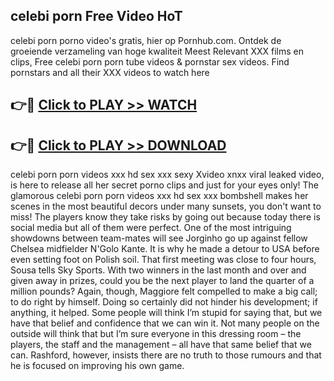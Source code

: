 ## celebi porn Free Video HoT 

celebi porn porno video's gratis, hier op Pornhub.com. Ontdek de groeiende verzameling van hoge kwaliteit Meest Relevant XXX films en clips,
Free celebi porn porn tube videos & pornstar sex videos. Find pornstars and all their XXX videos to watch here


## 👉🔴 [Click to PLAY >> WATCH](http://us.freeplayer.one?title=celebi_porn&ref=16D)

## 👉🔴 [Click to PLAY >> DOWNLOAD](http://us.freeplayer.one?title=celebi_porn&ref=16D)


celebi porn porn videos xxx hd sex xxx sexy Xvideo xnxx viral leaked video, is here to release all her secret porno clips and just for your eyes only! The glamorous celebi porn porn videos xxx hd sex xxx bombshell makes her scenes in the most beautiful decors under many sunsets, you don't want to miss! The players know they take risks by going out because today there is social media but all of them were perfect. One of the most intriguing showdowns between team-mates will see Jorginho go up against fellow Chelsea midfielder N'Golo Kante. It is why he made a detour to USA before even setting foot on Polish soil. That first meeting was close to four hours, Sousa tells Sky Sports. With two winners in the last month and over and given away in prizes, could you be the next player to land the quarter of a million pounds? Again, though, Maggiore felt compelled to make a big call; to do right by himself. Doing so certainly did not hinder his development; if anything, it helped. Some people will think I’m stupid for saying that, but we have that belief and confidence that we can win it. Not many people on the outside will think that but I’m sure everyone in this dressing room – the players, the staff and the management – all have that same belief that we can. Rashford, however, insists there are no truth to those rumours and that he is focused on improving his own game.